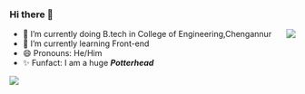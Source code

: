 ### Hi there 👋
<img align="right" src="https://c.tenor.com/_DOBjnGspYAAAAAM/code-coding.gif">

- 🔭 I’m currently doing B.tech in College of Engineering,Chengannur
- 🌱 I’m currently learning Front-end
- 😄 Pronouns: He/Him
- ✨ Funfact: I am a huge ***Potterhead***
<img src="https://github-readme-stats.vercel.app/api?username=VyshnavV002&&show_icons=true&title_color=ffffff&icon_color=bb2acf&text_color=daf7dc&bg_color=151515">

